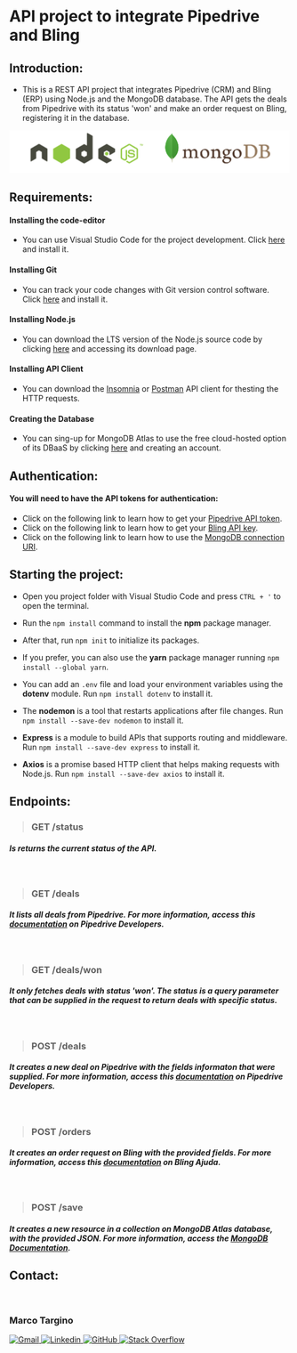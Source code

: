 API project to integrate Pipedrive and Bling
=============================================

## Introduction:
- This is a REST API project that integrates Pipedrive (CRM) and Bling (ERP) using Node.js and the MongoDB database. The API gets the deals from Pipedrive with its status 'won' and make an order request on Bling, registering it in the database. 

![logo](https://github.com/maa-targino/rest-api/blob/main/pics/node-mongo.png)

## Requirements:

#### Installing the code-editor

- You can use Visual Studio Code for the project development. Click [here](https://code.visualstudio.com/Download) and install it.

#### Installing Git

- You can track your code changes with Git version control software. Click [here](https://git-scm.com/downloads) and install it. 

#### Installing Node.js

- You can download the LTS version of the Node.js source code by clicking [here](https://nodejs.org/en/download/) and accessing its download page.

#### Installing API Client

- You can download the [Insomnia](https://insomnia.rest/download) or [Postman](https://www.postman.com/downloads/) API client for thesting the HTTP requests.

#### Creating the Database

- You can sing-up for MongoDB Atlas to use the free cloud-hosted option of its DBaaS by clicking [here](https://www.mongodb.com/atlas-signup-from-mlab) and creating an account.

## Authentication:

#### You will need to have the API tokens for authentication:
- Click on the following link to learn how to get your [Pipedrive API token](https://pipedrive.readme.io/docs/how-to-find-the-api-token).
- Click on the following link to learn how to get your [Bling API key](https://ajuda.bling.com.br/hc/pt-br/articles/360035558634-Usu%C3%A1rio-e-Usu%C3%A1rio-API#h_9ab0c0af-fa03-4c1b-acfe-a0b9fef8ae05).
- Click on the following link to learn how to use the [MongoDB connection URI](https://docs.mongodb.com/manual/reference/connection-string/).


## Starting the project:

- Open you project folder with Visual Studio Code and press `CTRL + '` to open the terminal.

- Run the `npm install` command to install the **npm** package manager.

- After that, run `npm init` to initialize its packages.

- If you prefer, you can also use the **yarn** package manager running `npm install --global yarn`.

- You can add an `.env` file and load your environment variables using the **dotenv** module. Run  `npm install dotenv` to install it.

- The **nodemon** is a tool that restarts applications after file changes. Run `npm install --save-dev nodemon` to install it.

- **Express** is a module to build APIs that supports routing and middleware. Run `npm install --save-dev express` to install it.

- **Axios** is a promise based HTTP client that helps making requests with Node.js. Run `npm install --save-dev axios` to install it.

## Endpoints:

> ### GET /status
##### Is returns the current status of the API.  
&nbsp;

> ### GET /deals 
##### It lists all deals from Pipedrive. For more information, access this [documentation](https://developers.pipedrive.com/docs/api/v1/Deals#getDeals) on Pipedrive Developers.  
&nbsp;

> ### GET /deals/won
##### It only fetches deals with status 'won'. The status is a query parameter that can be supplied in the request to return deals with specific status.  
&nbsp;

> ### POST /deals
##### It creates a new deal on Pipedrive with the fields informaton that were supplied. For more information, access this [documentation](https://developers.pipedrive.com/docs/api/v1/Deals#addDeal) on Pipedrive Developers.  
&nbsp;

> ### POST /orders
##### It creates an order request on Bling with the provided fields. For more information, access this [documentation](https://ajuda.bling.com.br/hc/pt-br/articles/360047064693-POST-pedido) on Bling Ajuda.  
&nbsp;

> ### POST /save
##### It creates a new resource in a collection on MongoDB Atlas database, with the provided JSON. For more information, access the [MongoDB Documentation](https://docs.atlas.mongodb.com/api/#http-methods).  
  
## Contact:  
&nbsp;
### Marco Targino  

<a href="https://mailto:maa.targino@gmail.com">
  <img alt="Gmail" src="https://img.shields.io/badge/Gmail-D14836?style=for-the-badge&logo=gmail&logoColor=white" >
</a>
<a href="https://www.linkedin.com/in/marcotargino/">
  <img alt="Linkedin" src="https://img.shields.io/badge/LinkedIn-0077B5?style=for-the-badge&logo=linkedin&logoColor=white" >
</a>
<a href="https://github.com/ma-targino">
  <img alt="GitHub" src="https://img.shields.io/badge/GitHub-100000?style=for-the-badge&logo=github&logoColor=white" >
</a>
<a href="https://stackoverflow.com/users/17340738/marco-targino">
  <img alt="Stack Overflow" src="https://img.shields.io/badge/Stack_Overflow-FE7A16?style=for-the-badge&logo=stack-overflow&logoColor=white" >
</a>

